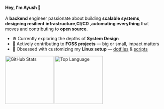 #### Hey, I'm Ayush 👋

A **backend** engineer passionate about building **scalable systems**, **designing resilient** **infrastructure**,**CI/CD** ,**automating everything** that moves and contributing to **open source**.

- ⚙️ Currently exploring the depths of **System Design**
- 🔨 Actively contributing to **FOSS projects** — big or small, impact matters
- 🐧 Obsessed with customizing my **Linux setup** — [dotfiles](https://github.com/ad1822/hyprdots) &  [scripts](https://github.com/ad1822/dotsh)

<div>
  <a href="https://github.com/anuraghazra/github-readme-stats?tab=readme-ov-file#github-stats-card"><img height=155 align="center" alt="GitHub Stats" src="https://github-readme-stats.vercel.app/api?username=ad1822&border_color=45475a&show_icons=true&custom_title=GitHub+Statistics&title_color=cba6f7&theme=catppuccin_mocha&hide_border=false"/></a>
  <a href="https://github.com/anuraghazra/github-readme-stats?tab=readme-ov-file#top-languages-card"><img height=155 align="center" alt="Top Language" src="https://github-readme-streak-stats.herokuapp.com?user=ad1822&layout=compact&theme=catppuccin-mocha&text_color=cdd6f4&title_color=cba6f7&border=45475a&hide_border=false"/></a>
</div>
